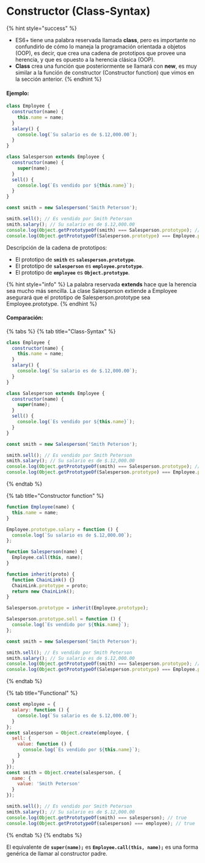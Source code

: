 # Constructor \(Class-Syntax\)

{% hint style="success" %}
* ES6+ tiene una palabra reservada llamada **class**, pero es importante no confundirlo de cómo lo maneja la programación orientada a objetos \(OOP\), es decir, que crea una cadena de prototipos que provee una herencia, y que es opuesto a la herencia clásica \(OOP\).
* **Class** crea una función que posteriormente se llamará con **new**, es muy similar a la función de constructor \(Constructor function\) que vimos en la sección anterior.
{% endhint %}

#### **Ejemplo:**

```javascript
class Employee {
  constructor(name) {
    this.name = name;
  }
  salary() {
    console.log(`Su salario es de $.12,000.00`);
  }
}

class Salesperson extends Employee {
  constructor(name) {
    super(name);
  }
  sell() {
    console.log(`Es vendido por ${this.name}`);
  }
}

const smith = new Salesperson('Smith Peterson');

smith.sell(); // Es vendido por Smith Peterson
smith.salary(); // Su salario es de $.12,000.00
console.log(Object.getPrototypeOf(smith) === Salesperson.prototype); // true
console.log(Object.getPrototypeOf(Salesperson.prototype) === Employee.prototype); // true
```

Descripción de la cadena de prototipos:

* El prototipo de **`smith`** es **`salesperson.prototype`**.
* El prototipo de **`salesperson`** es **`employee.prototype`**.
* El prototipo de **`employee`** es **`Object.prototype`**.

{% hint style="info" %}
La palabra reservada **extends** hace que la herencia sea mucho más sencilla. La clase Salesperson extiende a Employee asegurará que el prototipo de Salesperson.prototype sea Employee.prototype.
{% endhint %}

#### Comparación:

{% tabs %}
{% tab title="Class-Syntax" %}
```javascript
class Employee {
  constructor(name) {
    this.name = name;
  }
  salary() {
    console.log(`Su salario es de $.12,000.00`);
  }
}

class Salesperson extends Employee {
  constructor(name) {
    super(name);
  }
  sell() {
    console.log(`Es vendido por ${this.name}`);
  }
}

const smith = new Salesperson('Smith Peterson');

smith.sell(); // Es vendido por Smith Peterson
smith.salary(); // Su salario es de $.12,000.00
console.log(Object.getPrototypeOf(smith) === Salesperson.prototype); // true
console.log(Object.getPrototypeOf(Salesperson.prototype) === Employee.prototype); // true
```
{% endtab %}

{% tab title="Constructor function" %}
```javascript
function Employee(name) {
  this.name = name;
}

Employee.prototype.salary = function () {
  console.log(`Su salario es de $.12,000.00`);
};

function Salesperson(name) {
  Employee.call(this, name);
}

function inherit(proto) {
  function ChainLink() {}
  ChainLink.prototype = proto;
  return new ChainLink();
}

Salesperson.prototype = inherit(Employee.prototype);

Salesperson.prototype.sell = function () {
  console.log(`Es vendido por ${this.name}`);
};

const smith = new Salesperson('Smith Peterson');

smith.sell(); // Es vendido por Smith Peterson
smith.salary(); // Su salario es de $.12,000.00
console.log(Object.getPrototypeOf(smith) === Salesperson.prototype); // true
console.log(Object.getPrototypeOf(Salesperson.prototype) === Employee.prototype); // true
```
{% endtab %}

{% tab title="Functional" %}
```javascript
const employee = {
  salary: function () {
    console.log(`Su salario es de $.12,000.00`);
  }
};
const salesperson = Object.create(employee, {
  sell: {
    value: function () {
      console.log(`Es vendido por ${this.name}`);
    }
  }
});
const smith = Object.create(salesperson, {
  name: {
    value: 'Smith Peterson'
  }
});

smith.sell(); // Es vendido por Smith Peterson
smith.salary(); // Su salario es de $.12,000.00
console.log(Object.getPrototypeOf(smith) === salesperson); // true
console.log(Object.getPrototypeOf(salesperson) === employee); // true
```
{% endtab %}
{% endtabs %}

El equivalente de **`super(name);`** es **`Employee.call(this, name);`** es una forma genérica de llamar al constructor padre.

